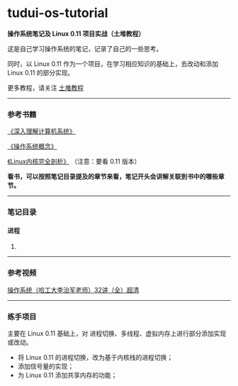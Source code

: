 # tudui-os-tutorial
**操作系统笔记及 Linux 0.11 项目实战（土堆教程）**

这是自己学习操作系统的笔记，记录了自己的一些思考。

同时，以 Linux 0.11 作为一个项目，在学习相应知识的基础上，去改动和添加 Linux 0.11 的部分实现。

更多教程，请关注 [土堆教程](https://github.com/xiaotudui/tudui-tutorials)

---

### 参考书籍

[《深入理解计算机系统》](https://book.douban.com/subject/26912767/)

[《操作系统概念》](https://book.douban.com/subject/4289836/)

[《Linux内核完全剖析》](https://book.douban.com/subject/3229243/) （注意：要看 0.11 版本）

**看书，可以按照笔记目录提及的章节来看，笔记开头会讲解关联到书中的哪些章节。**

---

### 笔记目录

#### 进程

1. 

---

### 参考视频

[操作系统（哈工大李治军老师）32讲（全）超清](https://www.bilibili.com/video/BV1d4411v7u7)

---

### 练手项目

主要在 Linux 0.11 基础上，对 进程切换、多线程、虚拟内存上进行部分添加实现或改动。

* 将 Linux 0.11 的进程切换，改为基于内核栈的进程切换；
* 添加信号量的实现；
* 为 Linux 0.11 添加共享内存的功能；

